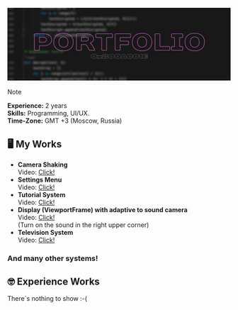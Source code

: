 ![portfolio-image](https://github.com/0x800A001E/folio/blob/79c3b3a29d0a31e270049c63e86593de6d7f23e4/portfolio.png)
> [!Note]
> **Experience:** 2 years<br>
> **Skills:** Programming, UI/UX.<br>
> **Time-Zone:** GMT +3 (Moscow, Russia)

## 🖥️ My Works

 - **Camera Shaking**<br>
Video: [Click!](https://i.imgur.com/BuyIHhr.mp4)
 - **Settings Menu**<br>
Video: [Click!](https://i.imgur.com/LZUEFMo.mp4)
 - **Tutorial System**<br>
Video: [Click!](https://i.imgur.com/DG7JTPT.mp4)<br>
 - **Display (ViewportFrame) with adaptive to sound camera**<br>
Video: [Click!](https://imgur.com/6fR2ygd)<br> (Turn on the sound in the right upper corner)<br>
 - **Television System**<br>
Video: [Click!](https://imgur.com/CYnmVZm)
### And many other systems!

## 🤓 Experience Works
There`s nothing to show :-(
